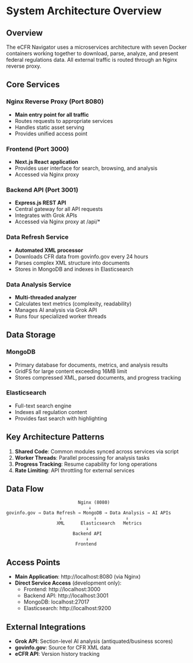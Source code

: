 # System Architecture Overview

## Overview

The eCFR Navigator uses a microservices architecture with seven Docker containers working together to download, parse, analyze, and present federal regulations data. All external traffic is routed through an Nginx reverse proxy.

## Core Services

### Nginx Reverse Proxy (Port 8080)
- **Main entry point for all traffic**
- Routes requests to appropriate services
- Handles static asset serving
- Provides unified access point

### Frontend (Port 3000)
- **Next.js React application** 
- Provides user interface for search, browsing, and analysis
- Accessed via Nginx proxy

### Backend API (Port 3001)
- **Express.js REST API**
- Central gateway for all API requests
- Integrates with Grok APIs
- Accessed via Nginx proxy at /api/*

### Data Refresh Service
- **Automated XML processor**
- Downloads CFR data from govinfo.gov every 24 hours
- Parses complex XML structure into documents
- Stores in MongoDB and indexes in Elasticsearch

### Data Analysis Service  
- **Multi-threaded analyzer**
- Calculates text metrics (complexity, readability)
- Manages AI analysis via Grok API
- Runs four specialized worker threads

## Data Storage

### MongoDB
- Primary database for documents, metrics, and analysis results
- GridFS for large content exceeding 16MB limit
- Stores compressed XML, parsed documents, and progress tracking

### Elasticsearch
- Full-text search engine
- Indexes all regulation content
- Provides fast search with highlighting

## Key Architecture Patterns

1. **Shared Code**: Common modules synced across services via script
2. **Worker Threads**: Parallel processing for analysis tasks
3. **Progress Tracking**: Resume capability for long operations
4. **Rate Limiting**: API throttling for external services

## Data Flow

```
                           Nginx (8080)
                               ↓
govinfo.gov → Data Refresh → MongoDB → Data Analysis → AI APIs
                    ↓            ↓           ↓
                   XML      Elasticsearch   Metrics
                              ↓
                         Backend API
                              ↓
                          Frontend
```

## Access Points

- **Main Application**: http://localhost:8080 (via Nginx)
- **Direct Service Access** (development only):
  - Frontend: http://localhost:3000
  - Backend API: http://localhost:3001
  - MongoDB: localhost:27017
  - Elasticsearch: http://localhost:9200

## External Integrations

- **Grok API**: Section-level AI analysis (antiquated/business scores)
- **govinfo.gov**: Source for CFR XML data
- **eCFR API**: Version history tracking